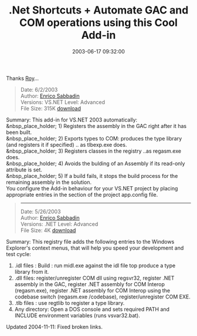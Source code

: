 ﻿---
layout: post
title: ".Net Shortcuts + Automate GAC and COM operations using this Cool Add-in"
comments: false
date: 2003-06-17 09:32:00
updated: 2004-11-11 17:45:00
categories:
 - Technology
subtext-id: 9570b9a4-5e88-4bc6-889c-77de41b85631
alias: /blog/Net-Shortcuts-2b-Automate-GAC-and-COM-operations-using-this-Cool-Add-in.aspx
---


Thanks [Roy](http://weblogs.asp.net/rosherove/)...

> Date: 6/2/2003  
Author: [Enrico Sabbadin](mailto:esabbadin@vb2themax.com)  
Versions: VS.NET Level: Advanced   
File Size: 315K [download](http://www.devx.com/vb2themax/CodeDownload/19802)  
  
Summary: This add-in for VS.NET 2003 automatically:  
&nbsp_place_holder; 1) Registers the assembly in the GAC right after it has been built.  
&nbsp_place_holder; 2) Exports types to COM: produces the type library (and registers it if specified) .. as tlbexp.exe does.  
&nbsp_place_holder; 3) Registers classes in the registry ..as regasm.exe does.  
&nbsp_place_holder; 4) Avoids the bulding of an Assembly if its read-only attribute is set.  
&nbsp_place_holder; 5) If a build fails, it stops the build process for the remaining assembly in the solution.  
You configure the Add-in behaviour for your VS.NET project by placing appropriate entries in the section of the project app.config file. 
> 
> ----------------------------------------------------
> 
> Date: 5/26/2003  
Author: [Enrico Sabbadin](http://www.sabbasoft.com/netutilities.htm)  
Versions: .NET Level: Advanced   
File Size: 4K [download](http://www.devx.com/vb2themax/CodeDownload/19801)  
  
Summary: This registry file adds the following entries to the Windows Explorer's context menus, that will help you speed your development and test cycle:  
1) .idl files : Build : run midl.exe against the idl file top produce a type library from it.  
2) .dll files: register/unregister COM dll using regsvr32, register .NET assembly in the GAC, register .NET assembly for COM Interop (regasm.exe), register .NET assembly for COM Interop using the codebase switch (regasm.exe /codebase), register/unregister COM EXE.  
3) .tlb files : use regtlib to register a type library.  
4) Any directory: Open a DOS console and sets required PATH and INCLUDE environment variables (runs vsvar32.bat).

Updated 2004-11-11: Fixed broken links.
